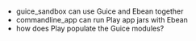 
###

* guice_sandbox can use Guice and Ebean together
* commandline_app can run Play app jars with Ebean
* how does Play populate the Guice modules?

